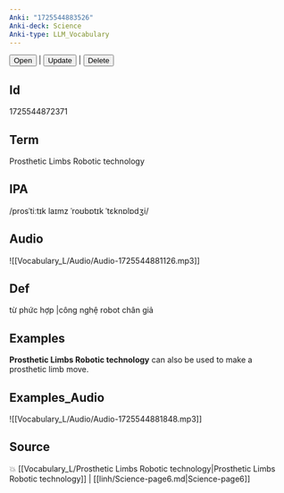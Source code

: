 ```yaml
---
Anki: "1725544883526"
Anki-deck: Science
Anki-type: LLM_Vocabulary
---
```

<button class="anki-btn-open">Open</button> | <button class="anki-btn-update">Update</button> | <button class="anki-btn-delete">Delete</button>

## Id
1725544872371
## Term
Prosthetic Limbs Robotic technology
## IPA
 /prosˈtiːtɪk laɪmz ˈroʊbɒtɪk ˈtɛknɒlɒdʒi/
## Audio
 ![[Vocabulary_L/Audio/Audio-1725544881126.mp3]]

## Def
 từ phức hợp |công nghệ robot chân giả 
## Examples
**Prosthetic Limbs Robotic technology** can also be used to make a prosthetic limb move.

## Examples_Audio
![[Vocabulary_L/Audio/Audio-1725544881848.mp3]]
## Source
💥 [[Vocabulary_L/Prosthetic Limbs Robotic technology|Prosthetic Limbs Robotic technology]] |  [[linh/Science-page6.md|Science-page6]]